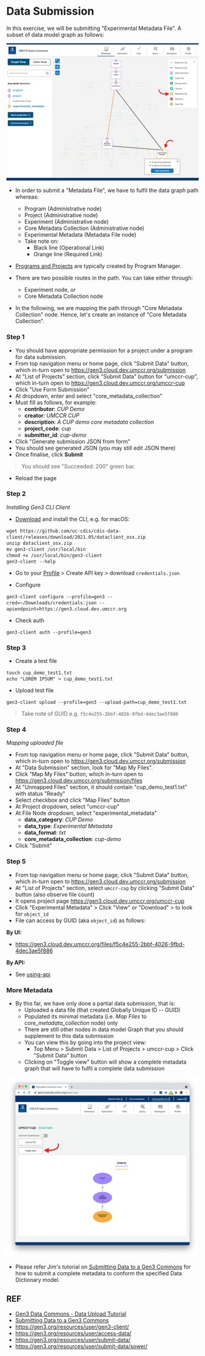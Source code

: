 # Data Submission

In this exercise, we will be submitting "Experimental Metadata File". A subset of data model graph as follows:

![experimental_metadata_file.png](img/experimental_metadata_file.png)

- In order to submit a "Metadata File", we have to fulfil the️ data graph path whereas:
  - Program (Administrative node)
  - Project (Administrative node)
  - Experiment (Administrative node)
  - Core Metadata Collection (Administrative node)
  - Experimental Metadata (Metadata File node)
  - Take note on: 
    - Black line (Operational Link)
    - Orange line (Required Link)

- [Programs and Projects](program-project.md) are typically created by Program Manager.

- There are two possible routes in the path. You can take either through:
  - Experiment node, or
  - Core Metadata Collection node
  
- In the following, we are mapping the path through "Core Metadata Collection" node. Hence, let's create an instance of "Core Metadata Collection".

### Step 1

- You should have appropriate permission for a project under a program for data submission.
- From top navigation menu or home page, click "Submit Data" button, which in-turn open to https://gen3.cloud.dev.umccr.org/submission
- At "List of Projects" section, click "Submit Data" button for "umccr-cup", which in-turn open to https://gen3.cloud.dev.umccr.org/umccr-cup
- Click "Use Form Submission"
- At dropdown, enter and select "core_metadata_collection"
- Must fill as follows, for example:
    - **contributor**: _CUP Demo_
    - **creator**: _UMCCR CUP_
    - **description**: _A CUP demo core metadata collection_
    - **project_code**: _cup_
    - **submitter_id**: _cup-demo_
- Click "Generate submission JSON from form"
- You should see generated JSON (you may still edit JSON there)
- Once finalise, click **Submit**

> You should see "Succeeded: 200" green bar.

- Reload the page

### Step 2

_Installing Gen3 CLI Client_

- [Download](https://github.com/uc-cdis/cdis-data-client/releases) and install the CLI, e.g. for macOS:
```
wget https://github.com/uc-cdis/cdis-data-client/releases/download/2021.05/dataclient_osx.zip
unzip dataclient_osx.zip
mv gen3-client /usr/local/bin
chmod +x /usr/local/bin/gen3-client
gen3-client --help
```

- Go to your [Profile](https://gen3.cloud.dev.umccr.org/identity) > Create API key > download `credentials.json`

- Configure
```
gen3-client configure --profile=gen3 --cred=~/Downloads/credentials.json --apiendpoint=https://gen3.cloud.dev.umccr.org
```

- Check auth
```
gen3-client auth --profile=gen3
```

### Step 3

- Create a test file
```
touch cup_demo_test1.txt
echo "LOREM IPSUM" > cup_demo_test1.txt
```

- Upload test file
```
gen3-client upload --profile=gen3 --upload-path=cup_demo_test1.txt
```

> Take note of GUID e.g. `f5c4e255-2bbf-4026-9fbd-4dec3ae5f886`

### Step 4

_Mapping uploaded file_

- From top navigation menu or home page, click "Submit Data" button, which in-turn open to https://gen3.cloud.dev.umccr.org/submission
- At "Data Submission" section, look for "Map My Files".
- Click "Map My Files" button, which in-turn open to https://gen3.cloud.dev.umccr.org/submission/files
- At "Unmapped Files" section, it should contain "cup_demo_test1.txt" with status "Ready"
- Select checkbox and click "Map Files" button
- At Project dropdown, select "umccr-cup"
- At File Node dropdown, select "experimental_metadata"
  - **data_category**: _CUP Demo_
  - **data_type**: _Experimental Metadata_
  - **data_format**: _txt_
  - **core_metadata_collection**: _cup-demo_
- Click "Submit"

### Step 5

- From top navigation menu or home page, click "Submit Data" button, which in-turn open to https://gen3.cloud.dev.umccr.org/submission
- At "List of Projects" section, select `umccr-cup` by clicking "Submit Data" button (also observe file count)
- It opens project page https://gen3.cloud.dev.umccr.org/umccr-cup
- Click "Experimental Metadata" > Click "View" or "Download" > to look for `object_id`
- File can access by GUID (aka `object_id`) as follows:

**By UI:**
- https://gen3.cloud.dev.umccr.org/files/f5c4e255-2bbf-4026-9fbd-4dec3ae5f886
  
**By API:**
- See [using-api](using-api.md)


### More Metadata

- By this far, we have only done a partial data submission, that is: 
  - Uploaded a data file (that created Globally Unique ID -- GUID)
  - Populated its minimal metadata (i.e. _Map Files_ to _core_metadata_collection_ node) only
  - There are still other nodes in data model Graph that you should supplement to this data submission
  - You can view this by going into the project view:
    - Top Menu > Submit Data > List of Projects > umccr-cup > Click "Submit Data" button
  - Clicking on "Toggle view" button will show a complete metadata graph that will have to fulfil a complete data submission 

![experimental_metadata_file_graph.png](img/experimental_metadata_file_graph.png)

- Please refer Jim's tutorial on [Submitting Data to a Gen3 Commons](https://www.youtube.com/watch?v=F2EOtHPg6g8) for how to submit a complete metadata to conform the specified Data Dictionary model.

## REF

- [Gen3 Data Commons - Data Upload Tutorial](https://www.youtube.com/watch?v=QxQKXlbFt00)
- [Submitting Data to a Gen3 Commons](https://www.youtube.com/watch?v=F2EOtHPg6g8)
- https://gen3.org/resources/user/gen3-client/
- https://gen3.org/resources/user/access-data/
- https://gen3.org/resources/user/submit-data/
- https://gen3.org/resources/user/submit-data/sower/  
